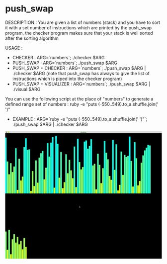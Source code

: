 # push_swap

DESCRIPTION : You are given a list of numbers (stack) and you have to sort it with a set number of instructions which are printed
by the push_swap program, the checker program makes sure that your stack is well sorted after the sorting algorithm

USAGE :

- CHECKER : ARG=\`numbers\`; ./checker $ARG
- PUSH_SWAP : ARG=\`numbers\`; ./push_swap $ARG
- PUSH_SWAP + CHECKER : ARG=\`numbers\`; ./push_swap $ARG | ./checker $ARG (note that push_swap has always to give
the list of instructions which is piped into the checker program)
- PUSH_SWAP + VISUALIZER : ARG=\`numbers\`; ./push_swap $ARG | ./visual $ARG

You can use the following script at the place of "numbers" to generate a defined range set of numbers :
          ruby -e "puts (-550..549).to_a.shuffle.join(' ')"
          
- EXAMPLE : ARG=\`ruby -e "puts (-550..549).to_a.shuffle.join(' ')"\`; ./push_swap $ARG | ./checker $ARG

![](ps.gif)
